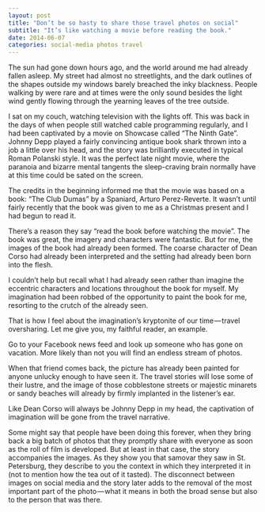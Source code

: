 ```yaml
---
layout: post
title: "Don’t be so hasty to share those travel photos on social"
subtitle: "It’s like watching a movie before reading the book."
date: 2014-06-07
categories: social-media photos travel
---
```

The sun had gone down hours ago, and the world around me had already fallen asleep. My street had almost no streetlights, and the dark outlines of the shapes outside my windows barely breached the inky blackness. People walking by were rare and at times were the only sound besides the light wind gently flowing through the yearning leaves of the tree outside.

I sat on my couch, watching television with the lights off. This was back in the days of when people still watched cable programming regularly, and I had been captivated by a movie on Showcase called “The Ninth Gate”. Johnny Depp played a fairly convincing antique book shark thrown into a job a little over his head, and the story was brilliantly executed in typical Roman Polanski style. It was the perfect late night movie, where the paranoia and bizarre mental tangents the sleep-craving brain normally have at this time could be sated on the screen.

The credits in the beginning informed me that the movie was based on a book: “The Club Dumas” by a Spaniard, Arturo Perez-Reverte. It wasn’t until fairly recently that the book was given to me as a Christmas present and I had begun to read it.

There’s a reason they say “read the book before watching the movie”. The book was great, the imagery and characters were fantastic. But for me, the images of the book had already been formed. The coarse character of Dean Corso had already been interpreted and the setting had already been born into the flesh.

I couldn’t help but recall what I had already seen rather than imagine the eccentric characters and locations throughout the book for myself. My imagination had been robbed of the opportunity to paint the book for me, resorting to the crutch of the already seen.

That is how I feel about the imagination’s kryptonite of our time — travel oversharing. Let me give you, my faithful reader, an example.

Go to your Facebook news feed and look up someone who has gone on vacation. More likely than not you will find an endless stream of photos.

When that friend comes back, the picture has already been painted for anyone unlucky enough to have seen it. The travel stories will lose some of their lustre, and the image of those cobblestone streets or majestic minarets or sandy beaches will already by firmly implanted in the listener’s ear.

Like Dean Corso will always be Johnny Depp in my head, the captivation of imagination will be gone from the travel narrative.

Some might say that people have been doing this forever, when they bring back a big batch of photos that they promptly share with everyone as soon as the roll of film is developed. But at least in that case, the story accompanies the images. As they show you that samovar they saw in St. Petersburg, they describe to you the context in which they interpreted it in (not to mention how the tea out of it tasted). The disconnect between images on social media and the story later adds to the removal of the most important part of the photo — what it means in both the broad sense but also to the person that was there.
